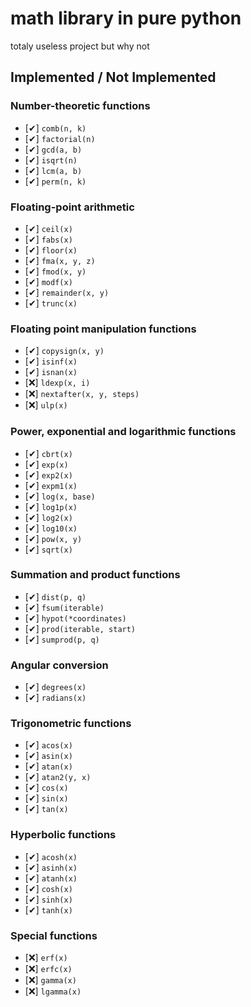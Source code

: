 # math library in pure python
 totaly useless project but why not
 
## Implemented / Not Implemented

### Number-theoretic functions
- [✔] `comb(n, k)`
- [✔] `factorial(n)`
- [✔] `gcd(a, b)`
- [✔] `isqrt(n)`
- [✔] `lcm(a, b)`
- [✔] `perm(n, k)`

### Floating-point arithmetic
- [✔] `ceil(x)`
- [✔] `fabs(x)`
- [✔] `floor(x)`
- [✔] `fma(x, y, z)`
- [✔] `fmod(x, y)`
- [✔] `modf(x)`
- [✔] `remainder(x, y)`
- [✔] `trunc(x)`

### Floating point manipulation functions
- [✔] `copysign(x, y)`
- [✔] `isinf(x)`
- [✔] `isnan(x)`
- [❌] `ldexp(x, i)`
- [❌] `nextafter(x, y, steps)`
- [❌] `ulp(x)`

### Power, exponential and logarithmic functions
- [✔] `cbrt(x)`
- [✔] `exp(x)`
- [✔] `exp2(x)`
- [✔] `expm1(x)`
- [✔] `log(x, base)`
- [✔] `log1p(x)`
- [✔] `log2(x)`
- [✔] `log10(x)`
- [✔] `pow(x, y)`
- [✔] `sqrt(x)`

### Summation and product functions
- [✔] `dist(p, q)`
- [✔] `fsum(iterable)`
- [✔] `hypot(*coordinates)`
- [✔] `prod(iterable, start)`
- [✔] `sumprod(p, q)`

### Angular conversion
- [✔] `degrees(x)`
- [✔] `radians(x)`

### Trigonometric functions
- [✔] `acos(x)`
- [✔] `asin(x)`
- [✔] `atan(x)`
- [✔] `atan2(y, x)`
- [✔] `cos(x)`
- [✔] `sin(x)`
- [✔] `tan(x)`

### Hyperbolic functions
- [✔] `acosh(x)`
- [✔] `asinh(x)`
- [✔] `atanh(x)`
- [✔] `cosh(x)`
- [✔] `sinh(x)`
- [✔] `tanh(x)`

### Special functions
- [❌] `erf(x)`
- [❌] `erfc(x)`
- [❌] `gamma(x)`
- [❌] `lgamma(x)`
